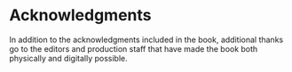 # Acknowledgments

In addition to the acknowledgments included in the book, additional thanks go to the editors and production staff that have made the book both physically and digitally possible.
